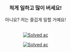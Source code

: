 

<div align="center">
<h3>적게 일하고 많이 버세요!</h3>
아니요? 저는 즐겁게 일할 거예요!
</div>
<br>

<p align="center">
  <a href="https://github.com/HamBP"><img alt="Solved ac" src="http://mazassumnida.wtf/api/generate_badge?boj=sjy9484"/></a><br>
</p>

<p align="center">
  <a href="https://github.com/HamBP"><img alt="Solved ac" src="https://hits.seeyoufarm.com/api/count/incr/badge.svg?url=https%3A%2F%2Fgithub.com%2FHamBP&count_bg=%2379C83D&title_bg=%23555555&icon=&icon_color=%23E7E7E7&title=hits&edge_flat=false"/></a><br>
</p>
